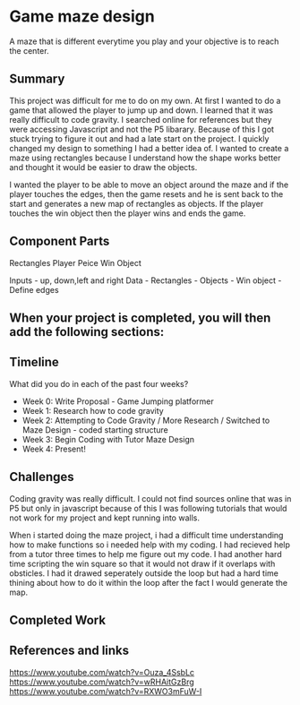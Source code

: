 # Game maze design

A maze that is different everytime you play and your objective is to reach the center.

## Summary

This project was difficult for me to do on my own. At first I wanted to do a game that allowed the player to jump up and down. I learned that it was really difficult to code gravity. I searched online for references but they were accessing Javascript and not the P5 libarary. Because of this I got stuck trying to figure it out and had a late start on the project. I quickly changed my design to something I had a better idea of. I wanted to create a maze using rectangles because I understand how the shape works better and thought it would be easier to draw the objects.

I wanted the player to be able to move an object around the maze and if the player touches the edges, then the game resets and he is sent back to the start and generates a new map of rectangles as objects. If the player touches the win object then the player wins and ends the game. 

## Component Parts

Rectangles
Player Peice
Win Object

Inputs - up, down,left and right
Data - Rectangles - Objects - Win object - Define edges

## When your project is completed, you will then add the following sections:

## Timeline

What did you do in each of the past four weeks?

- Week 0: Write Proposal - Game Jumping platformer
- Week 1: Research how to code gravity
- Week 2: Attempting to Code Gravity / More Research / Switched to Maze Design - coded starting structure
- Week 3: Begin Coding with Tutor Maze Design
- Week 4: Present!

## Challenges

Coding gravity was really difficult. I could not find sources online that was in P5 but only in javascript because of this I was following tutorials that would not work for my project and kept running into walls. 

When i started doing the maze project, i had a difficult time understanding how to make functions so i needed help with my coding. I had recieved help from a tutor three times to help me figure out my code. I had another hard time scripting the win square so that it would not draw if it overlaps with obsticles. I had it drawed seperately outside the loop but had a hard time thining about how to do it within the loop after the fact I would generate the map.

## Completed Work



## References and links

https://www.youtube.com/watch?v=Ouza_4SsbLc
https://www.youtube.com/watch?v=wRHAitGzBrg
https://www.youtube.com/watch?v=RXWO3mFuW-I

